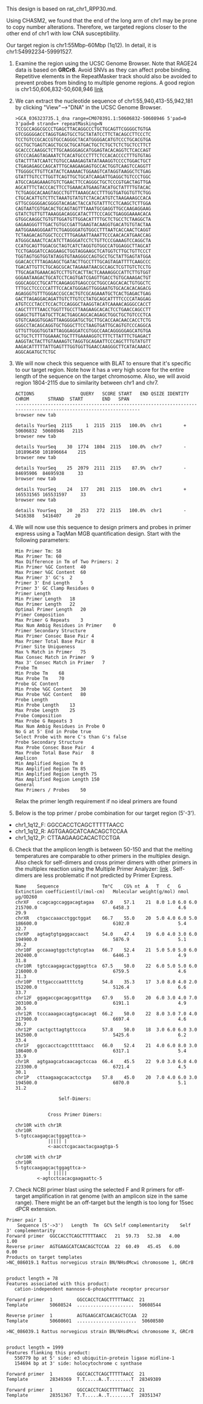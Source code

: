 This design is based on rat_chr1_RPP30.md.

Using CHASM2, we found that the end of the long arm of chr1 may be prone to copy number alterations. Therefore, we targeted regions closer to the other end of chr1 with low CNA susceptibility.

Our target region is chr1:55Mbp-60Mbp (1q12). In detail, it is chr1:54992234-59991527.

1. Examine the region using the UCSC Genome Browser. Note that RAGE24 data is based on **GRCr8**. Avoid SNVs as they can affect probe binding. Repetitive elements in the RepeatMasker track should also be avoided to prevent probes from binding to multiple genome regions. A good region is chr1:50,606,832-50,608,946 [link](https://genome.ucsc.edu/cgi-bin/hgTracks?db=hub_4703362_GCA_036323735.1&lastVirtModeType=default&lastVirtModeExtraState=&virtModeType=default&virtMode=0&nonVirtPosition=&position=chr1%3A50606832%2D50608946&hgsid=2444174923_PiJw9dIP3d4akm2qzaWVQbeBfj3A)
   
2. We can extract the nucleotide sequence of chr1:55,940,413-55,942,181 by clicking "View"-->"DNA" in the UCSC Genome Browser. 
    ```
    >GCA_036323735.1_dna range=CM070391.1:50606832-50608946 5'pad=0 3'pad=0 strand=+ repeatMasking=N
    TCCGCCAGGCGCCCTGAGCTTACAGGCCCTGCTGCAGTTCGGGGCTGTGA
    GTCGGGGGACCTAGGTGAGTGCCTGCTATATCCTTCTACAGCCTTCCCTC
    TCCTGTCCGCACCGTGCCAGGGCTACATGGGGACATGTCCCTGCACGTGA
    GCCTGCTGAGTCAGCTGCGCTGCATGACTGCTCTGCTCTCTGCTCCTTCT
    GCACCCCAAGGCTCTTGCAAGGGAGCATGGAGTACACAGGTCTCACCAGT
    GTCCCAGAGTAGAAATCTCACATGCCCTTTCTCCACACCCCTTTGTGTAG
    GTACTTTATCAATCTGTGCCAAAGAGTATATAAAGGTCCCCTGGACTGCT
    CTGAGAGAGCCAGCATTTGCAAGAAGAGTGCCACTGGTCAAGTCCAGGTT
    TTGGGGCTTGTTCATACTCAAAAACTGGAAGTCATAGGTAAGGCTCTGAG
    GTATTTGTCCTTGGTTCAGTTGCTGCATCAAGATTGAGGCTGTCCCTGGC
    ATGCCAGAGAAAGTGTCTGAACTTCCAGGGCTGCTCCCGTGACTAGTTGA
    AGCATTTCTACCCACTTCCTGAAACATGAAGTACATGCTATTTTGTACAC
    TCTGAGGCACAAGTAGCCTGTTTAAAGCACCTTTGGTGATGGTGTTCTGG
    CTGCACATTGTCTTCTAAATGTATGTCTACACATGTCTAAGAAAGCCACA
    GTTGCGGGGGACGGGGTACAGACTACCATGTATTTCCTCAAGCTCTTGGA
    CAGTAATCGTGACACTGCAGTAGTTTAAATGCGAGGTTGCCAAGAGGAAG
    GTATCTGTTGTTAAAGGACAGGCATACTTTCCCAGCTGAGGGAAAACACA
    GTGGCAAGGCTGTGTTGGATGTTGGACATTTTGCTCTGCCTCTAAGGCTA
    GAGAAGGGTTTGACTGTGCCGATTGAAGTACAAGGTGACATGTGTACTAA
    AATGGAAAGGGAATTCTGAGGGGATGTGGCCTTTAATCACCAACTCAGGT
    TCTAAGACAGTGGCTCCCTTTGAGAATTAAATTCCCAACACATGAACCAG
    ATGGGCAAACTCACATCTTAGGGATCCTCTGTTCCCGAAAGTCCAGGCTA
    CCATGCAGTTGGACGCTAGTCATCTAGGTGTGGCCATGGAGGCTTAGCAT
    TCCTGAGGATCCAGGAAGCTGGTAGGAAGCTCATGGTCTTGCTGTTCCCT
    TGGTAGTGGTGGTATAGGTGTAAGGGCCAGTGCCTGCTATTGAGTATGGA
    GGACACCTTTAGAGAGCTGATACTTGCCTTTGCAGTAGATTTTCAAGCCC
    TGACATTGTTCTGCAGCGCACTAGAAATAACGCCAGCTCGTTGTCTCCTG
    TTGCAGATGAAACAGTCCTTGTCACTTACTCAAAAGGCCATTCTTGTGGT
    GGGAATAAGACTGCATCCTCAGTGATCGAGTTGACCTGTGCAAAGACTGT
    GGGCAGGCCTGCATTCAAGAGGTGAGCCGCTGGCCAGCACACTGTGGCTC
    TTTGCCTCCCCCATTTCCACATGGGAGTTGGGAATGTGCACACACAGACG
    AGAGGGTGTTTGGGACCGCCACTGTCGCAGAAATGCTCACTGAGACTGAG
    GACTTAGAGGACAGATTGTCTTGTCCTATGCAGCATTTTCCCCATAGGAG
    ATGTCCCTACCTCCACTCCAGGGCTAAGGTACATCAAAACAGGGCCACCT
    CAGCTTTTTAACCTGGTTTGCCTTAAGAAGCACACTCCTGAACCAGCCTT
    GGAGCTGTTGATGCTTCACTGAGCAGCACAGAGCTGGCTGCTGTCCCTCA
    GTGTCAAGGTGGAGTTAAGGGGATGCTGCTTGCACCAACAACCACCTCTG
    GGGCCTACAGCAGGTGCTGGGCTTCCTAAGTGATTGCAGTGTCCCAGGCA
    GTTGTTGGGTGGTATTAGGGAGGATCGTGGCCAACAGGGGGAGCATGTGA
    GCTGCTCTTTTGGAAACTGCTTTGAAAAGGTCTTTCTTATTTCTGAGACT
    AAGGTACTACTTGTAAAAGTCTAGGTGCAGAATTCCCAGCTTTGTATGTT
    AAGACATTTTTATTGAGTTTGGTGGTTGAACCAAGGGCTTCATACAAACC
    AGGCAGATGCTCTGC
    ```

3. We will now check this sequence with BLAT to ensure that it's specific to our target region. Note how it has a very high score for the entire length of the sequence on the target chromosome. Also, we will avoid region 1804-2115 due to similarity between chr1 and chr7.
    ```
    ACTIONS                 QUERY   SCORE START   END QSIZE IDENTITY  CHROM       STRAND  START       END   SPAN
    -----------------------------------------------------------------------------------------------------------------
    browser new tab

    details YourSeq  2115     1  2115  2115   100.0%  chr1        +    50606832  50608946   2115
    browser new tab

    details YourSeq    30  1774  1804  2115   100.0%  chr7        -   101896450 101896664    215
    browser new tab

    details YourSeq    25  2079  2111  2115    87.9%  chr7        -    84695906  84695938     33
    browser new tab

    details YourSeq    24   177   201  2115   100.0%  chr1        +   165531565 165531597     33
    browser new tab

    details YourSeq    20   253   272  2115   100.0%  chr1        -     5416388   5416407     20
    ```

4. We will now use this sequence to design primers and probes in primer express using a TaqMan MGB quantification design. Start with the following parameters:

    ```
    Min Primer Tm: 58
    Max Primer Tm: 60
    Max Difference in Tm of Two Primers: 2
    Min Primer %GC Content	40
    Max Primer %GC Content	60
    Max Primer 3' GC's	2
    Primer 3' End Length	5
    Primer 3' GC Clamp Residues	0
    Primer Length	
    Min Primer Length	18
    Max Primer Length	22
    Optimal Primer Length	20
    Primer Composition	
    Max Primer G Repeats	3
    Max Num Ambig Residues in Primer	0
    Primer Secondary Structure	
    Max Primer Consec Base Pair	4
    Max Primer Total Base Pair	8
    Primer Site Uniqueness	
    Max % Match in Primer	75
    Max Consec Match in Primer	9
    Max 3' Consec Match in Primer	7
    Probe Tm	
    Min Probe Tm	68
    Max Probe Tm	70
    Probe GC Content	
    Min Probe %GC Content	30
    Max Probe %GC Content	80
    Probe Length	
    Min Probe Length	13
    Max Probe Length	25
    Probe Composition	
    Max Probe G Repeats	3
    Max Num Ambig Residues in Probe	0
    No G at 5' End in Probe	true
    Select Probe with more C's than G's	false
    Probe Secondary Structure	
    Max Probe Consec Base Pair	4
    Max Probe Total Base Pair	8
    Amplicon	
    Min Amplified Region Tm	0
    Max Amplified Region Tm	85
    Min Amplified Region Length	75
    Max Amplified Region Length	150
    General	
    Max Primers / Probes	50
    ```

    Relax the primer length requirement if no ideal primers are found
   
5. Below is the top primer / probe combination for our target region (5'-3').
- chr1_1q12_F: GGCCACCTCAGCTTTTTAACC
- chr1_1q12_R: AGTGAAGCATCAACAGCTCCAA
- chr1_1q12_P: CTTAAGAAGCACACTCCTGA

6. 
    Check that the amplicon length is between 50-150 and that the melting temperatures are comparable to other primers in the multiplex design. Also check for self-dimers and cross primer dimers with other primers in the multiplex reaction using the Multiple Primer Analyzer: [link](https://www.thermofisher.com/us/en/home/brands/thermo-scientific/molecular-biology/molecular-biology-learning-center/molecular-biology-resource-library/thermo-scientific-web-tools/multiple-primer-analyzer.html) . Self-dimers are less problematic if not predicted by Primer Express. 
    ```
    Name  	Sequence              	Tm°C	CG%	nt	A	T	C	G	Extinction coefficient(l/(mol·cm)	Molecular weight(g/mol)	nmol	µg/OD260
    chrXF 	ccagcagccaggacagtagaa 	67.0	57.1	21	8.0	1.0	6.0	6.0	215700.0                         	6458.3                 	4.6 	29.9
    chrXR 	ctgaccaaacctggctggat  	66.7	55.0	20	5.0	4.0	6.0	5.0	186600.0                         	6102.0                 	5.4 	32.7
    chrXP 	agtagtgtgaggaccaact   	54.0	47.4	19	6.0	4.0	3.0	6.0	194900.0                         	5876.9                 	5.1 	30.2
    chr10F	gccaaagtggctctgtcgtaa 	66.7	52.4	21	5.0	5.0	5.0	6.0	202400.0                         	6446.3                 	4.9 	31.8
    chr10R	tgtccaagagcactggagttca	67.5	50.0	22	6.0	5.0	5.0	6.0	216000.0                         	6759.5                 	4.6 	31.3
    chr10P	tttgacccaattttctg     	54.8	35.3	17	3.0	8.0	4.0	2.0	152200.0                         	5126.4                 	6.6 	33.7
    chr12F	ggagaccgacagcgatttga  	67.9	55.0	20	6.0	3.0	4.0	7.0	203100.0                         	6191.1                 	4.9 	30.5
    chr12R	tcccaaagaccagtgacacagt	66.2	50.0	22	8.0	3.0	7.0	4.0	217900.0                         	6697.4                 	4.6 	30.7
    chr12P	cactgcttagtgttccca    	57.8	50.0	18	3.0	6.0	6.0	3.0	162500.0                         	5425.6                 	6.2 	33.4
    chr1F 	ggccacctcagctttttaacc 	66.0	52.4	21	4.0	6.0	8.0	3.0	186400.0                         	6317.1                 	5.4 	33.9
    chr1R 	agtgaagcatcaacagctccaa	66.4	45.5	22	9.0	3.0	6.0	4.0	223300.0                         	6721.4                 	4.5 	30.1
    chr1P 	cttaagaagcacactcctga  	57.8	45.0	20	7.0	4.0	6.0	3.0	194500.0                         	6070.0                 	5.1 	31.2
    ```

    ```
                    Self-Dimers:


                Cross Primer Dimers:

    chr10R with chr1R
    chr10R
    5-tgtccaagagcactggagttca->
                ||||| |  
                <-aacctcgacaactacgaagtga-5

    chr10R with chr1P
    chr10R
    5-tgtccaagagcactggagttca->
                | |||||   
            <-agtcctcacacgaagaattc-5
    ```

7. Check NCBI primer blast using the selected F and R primers for off-target amplification in rat genome (with an amplicon size in the same range). There might be an off-target but the length is too long for 15sec dPCR extension.
```
Primer pair 1
	Sequence (5'->3')	Length	Tm	GC%	Self complementarity	Self 3' complementarity
Forward primer	GGCCACCTCAGCTTTTTAACC	21	59.73	52.38	4.00	1.00
Reverse primer	AGTGAAGCATCAACAGCTCCAA	22	60.49	45.45	6.00	0.00
Products on target templates
>NC_086019.1 Rattus norvegicus strain BN/NHsdMcwi chromosome 1, GRCr8


product length = 78
Features associated with this product:
   cation-independent mannose-6-phosphate receptor precursor

Forward primer  1         GGCCACCTCAGCTTTTTAACC  21
Template        50608524  .....................  50608544

Reverse primer  1         AGTGAAGCATCAACAGCTCCAA  22
Template        50608601  ......................  50608580

>NC_086039.1 Rattus norvegicus strain BN/NHsdMcwi chromosome X, GRCr8


product length = 1999
Features flanking this product:
   550779 bp at 5' side: e3 ubiquitin-protein ligase midline-1
   154694 bp at 3' side: holocytochrome c synthase

Forward primer  1         GGCCACCTCAGCTTTTTAACC  21
Template        28349369  T.T.....A..T........T  28349389

Forward primer  1         GGCCACCTCAGCTTTTTAACC  21
Template        28351367  T.T.....A..T........T  28351347
```
   